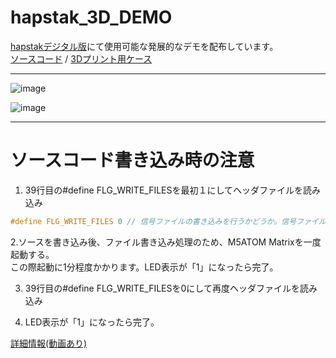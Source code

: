 # hapstak_3D_DEMO

[hapstakデジタル版](https://github.com/bit-trade-one/ADACHACY-hapStak)にて使用可能な発展的なデモを配布しています。  
[ソースコード](https://github.com/bit-trade-one/hapstak_3D_DEMO/blob/master/hapstak_3D_DEMO/hapstak_3D_DEMO.ino) / [3Dプリント用ケース](https://github.com/bit-trade-one/ADACHACY-hapStak/tree/master/3Dprint_Case)

---

![image](https://user-images.githubusercontent.com/85532743/218913817-ff9a2384-bb42-47db-9c99-82d909a57c1d.png)

![image](https://user-images.githubusercontent.com/85532743/218913860-5be94a8b-fd9c-4af2-a71c-0b7d736dbbee.png)

---

# ソースコード書き込み時の注意

1. 39行目の#define FLG_WRITE_FILESを最初１にしてヘッダファイルを読み込み

```cpp
#define FLG_WRITE_FILES 0 // 信号ファイルの書き込みを行うかどうか。信号ファイルを初めて書き込むときや変更したときは1、それ以外は0にする。
```

2.ソースを書き込み後、ファイル書き込み処理のため、M5ATOM Matrixを一度起動する。  
この際起動に1分程度かかります。LED表示が「1」になったら完了。  

3. 39行目の#define FLG_WRITE_FILESを0にして再度ヘッダファイルを読み込み

4. LED表示が「1」になったら完了。  

[詳細情報(動画あり)](https://protopedia.net/prototype/2580?fbclid=IwAR3THhO-MchysjxQ9p1P9tdGA6_OPB8LnAHB-C3bYj59Ag4bQQjA01_XnqY)
